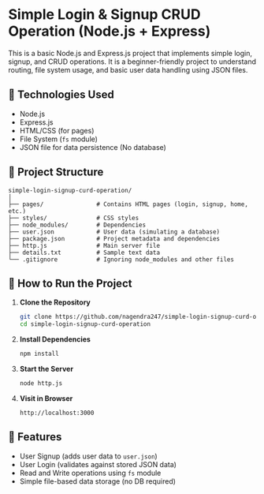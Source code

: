 
# Simple Login & Signup CRUD Operation (Node.js + Express)

This is a basic Node.js and Express.js project that implements simple login, signup, and CRUD operations. It is a beginner-friendly project to understand routing, file system usage, and basic user data handling using JSON files.

## 🔧 Technologies Used

- Node.js
- Express.js
- HTML/CSS (for pages)
- File System (`fs` module)
- JSON file for data persistence (No database)

## 📁 Project Structure

```
simple-login-signup-curd-operation/
│
├── pages/               # Contains HTML pages (login, signup, home, etc.)
├── styles/              # CSS styles
├── node_modules/        # Dependencies
├── user.json            # User data (simulating a database)
├── package.json         # Project metadata and dependencies
├── http.js              # Main server file
├── details.txt          # Sample text data
└── .gitignore           # Ignoring node_modules and other files
```

## 🚀 How to Run the Project

1. **Clone the Repository**
   ```bash
   git clone https://github.com/nagendra247/simple-login-signup-curd-operation.git
   cd simple-login-signup-curd-operation
   ```

2. **Install Dependencies**
   ```bash
   npm install
   ```

3. **Start the Server**
   ```bash
   node http.js
   ```

4. **Visit in Browser**
   ```
   http://localhost:3000
   ```

## 🧠 Features

- User Signup (adds user data to `user.json`)
- User Login (validates against stored JSON data)
- Read and Write operations using `fs` module
- Simple file-based data storage (no DB required)



